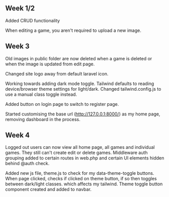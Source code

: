 ## Week 1/2
Added CRUD functionality

When editing a game, you aren't required to upload a new image.

## Week 3
Old images in public folder are now deleted when a game is deleted or when the image is updated from edit page.

Changed site logo away from default laravel icon. 

Working towards adding dark mode toggle. 
Tailwind defaults to reading device/browser theme settings for light/dark. Changed tailwind.config.js to use a manual class toggle instead.

Added button on login page to switch to register page.

Started customising the base url (http://127.0.0.1:8000/) as my home page, removing dashboard in the process.

## Week 4
Logged out users can now view all home page, all games and individual games. They still can't create edit or delete games. Middleware auth grouping added to certain routes in web.php and certain UI elements hidden behind @auth check.

Added new js file, theme.js to check for my data-theme-toggle buttons. When page clicked, checks if clicked on theme button, if so then toggles between dark/light classes. which affects my tailwind. 
Theme toggle button component created and added to navbar.